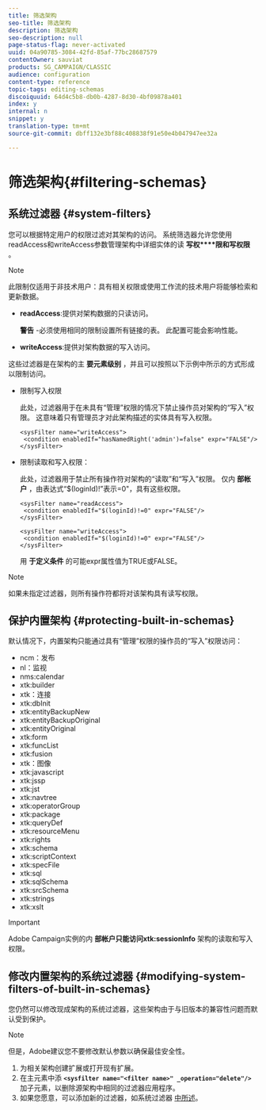 ```yaml
---
title: 筛选架构
seo-title: 筛选架构
description: 筛选架构
seo-description: null
page-status-flag: never-activated
uuid: 04a90785-3084-42fd-85af-77bc28687579
contentOwner: sauviat
products: SG_CAMPAIGN/CLASSIC
audience: configuration
content-type: reference
topic-tags: editing-schemas
discoiquuid: 64d4c5b8-db0b-4287-8d30-4bf09878a401
index: y
internal: n
snippet: y
translation-type: tm+mt
source-git-commit: dbff132e3bf88c408838f91e50e4b047947ee32a

---
```



# 筛选架构{#filtering-schemas}

## 系统过滤器 {#system-filters}

您可以根据特定用户的权限过滤对其架构的访问。 系统筛选器允许您使用readAccess和writeAccess参数管理架构中详细实体的读 **写权****限和写权限** 。

>[!NOTE]
>
>此限制仅适用于非技术用户：具有相关权限或使用工作流的技术用户将能够检索和更新数据。

* **readAccess**:提供对架构数据的只读访问。

   **警告** -必须使用相同的限制设置所有链接的表。 此配置可能会影响性能。

* **writeAccess**:提供对架构数据的写入访问。

这些过滤器是在架构的主 **要元素级别** ，并且可以按照以下示例中所示的方式形成以限制访问。

* 限制写入权限

   此处，过滤器用于在未具有“管理”权限的情况下禁止操作员对架构的“写入”权限。 这意味着只有管理员才对此架构描述的实体具有写入权限。

   ```
   <sysFilter name="writeAccess">      
    <condition enabledIf="hasNamedRight('admin')=false" expr="FALSE"/>    
   </sysFilter>
   ```

* 限制读取和写入权限：

   此处，过滤器用于禁止所有操作符对架构的“读取”和“写入”权限。 仅内 **部帐户** ，由表达式“$(loginId)!”表示=0&quot;，具有这些权限。

   ```
   <sysFilter name="readAccess"> 
    <condition enabledIf="$(loginId)!=0" expr="FALSE"/>
   </sysFilter>
   
   <sysFilter name="writeAccess">  
    <condition enabledIf="$(loginId)!=0" expr="FALSE"/>
   </sysFilter>
   ```

   用 **于定义条件** 的可能expr属性值为TRUE或FALSE。

>[!NOTE]
>
>如果未指定过滤器，则所有操作符都将对该架构具有读写权限。

## 保护内置架构 {#protecting-built-in-schemas}

默认情况下，内置架构只能通过具有“管理”权限的操作员的“写入”权限访问：

* ncm：发布
* nl：监视
* nms:calendar
* xtk:builder
* xtk：连接
* xtk:dbInit
* xtk:entityBackupNew
* xtk:entityBackupOriginal
* xtk:entityOriginal
* xtk:form
* xtk:funcList
* xtk:fusion
* xtk：图像
* xtk:javascript
* xtk:jssp
* xtk:jst
* xtk:navtree
* xtk:operatorGroup
* xtk:package
* xtk:queryDef
* xtk:resourceMenu
* xtk:rights
* xtk:schema
* xtk:scriptContext
* xtk:specFile
* xtk:sql
* xtk:sqlSchema
* xtk:srcSchema
* xtk:strings
* xtk:xslt

>[!IMPORTANT]
>
>Adobe Campaign实例的内 **部帐户只能访问xtk:sessionInfo** 架构的读取和写入权限。

## 修改内置架构的系统过滤器 {#modifying-system-filters-of-built-in-schemas}

您仍然可以修改现成架构的系统过滤器，这些架构由于与旧版本的兼容性问题而默认受到保护。

>[!NOTE]
>
>但是，Adobe建议您不要修改默认参数以确保最佳安全性。

1. 为相关架构创建扩展或打开现有扩展。
1. 在主元素中添 **`<sysfilter name="<filter name>" _operation="delete"/>`** 加子元素，以删除源架构中相同的过滤器应用程序。
1. 如果您愿意，可以添加新的过滤器，如系统过滤器 [中所述](#system-filters)。

